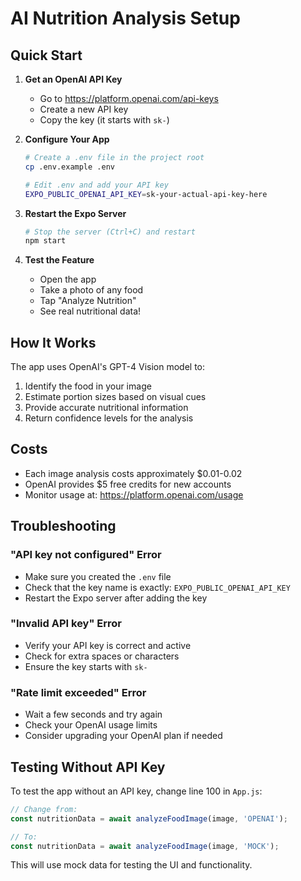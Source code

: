 # AI Nutrition Analysis Setup

## Quick Start

1. **Get an OpenAI API Key**
   - Go to https://platform.openai.com/api-keys
   - Create a new API key
   - Copy the key (it starts with `sk-`)

2. **Configure Your App**
   ```bash
   # Create a .env file in the project root
   cp .env.example .env
   
   # Edit .env and add your API key
   EXPO_PUBLIC_OPENAI_API_KEY=sk-your-actual-api-key-here
   ```

3. **Restart the Expo Server**
   ```bash
   # Stop the server (Ctrl+C) and restart
   npm start
   ```

4. **Test the Feature**
   - Open the app
   - Take a photo of any food
   - Tap "Analyze Nutrition"
   - See real nutritional data!

## How It Works

The app uses OpenAI's GPT-4 Vision model to:
1. Identify the food in your image
2. Estimate portion sizes based on visual cues
3. Provide accurate nutritional information
4. Return confidence levels for the analysis

## Costs

- Each image analysis costs approximately $0.01-0.02
- OpenAI provides $5 free credits for new accounts
- Monitor usage at: https://platform.openai.com/usage

## Troubleshooting

### "API key not configured" Error
- Make sure you created the `.env` file
- Check that the key name is exactly: `EXPO_PUBLIC_OPENAI_API_KEY`
- Restart the Expo server after adding the key

### "Invalid API key" Error
- Verify your API key is correct and active
- Check for extra spaces or characters
- Ensure the key starts with `sk-`

### "Rate limit exceeded" Error
- Wait a few seconds and try again
- Check your OpenAI usage limits
- Consider upgrading your OpenAI plan if needed

## Testing Without API Key

To test the app without an API key, change line 100 in `App.js`:
```javascript
// Change from:
const nutritionData = await analyzeFoodImage(image, 'OPENAI');

// To:
const nutritionData = await analyzeFoodImage(image, 'MOCK');
```

This will use mock data for testing the UI and functionality.